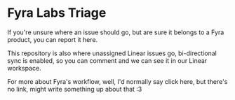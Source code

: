 # Fyra Labs Triage
If you're unsure where an issue should go, but are sure it belongs to a Fyra product, you can report it here.

This repository is also where unassigned Linear issues go, bi-directional sync is enabled, so you can comment and we can see it in our Linear workspace.

For more about Fyra's workflow, well, I'd normally say click here, but there's no link, might write something up about that :3
